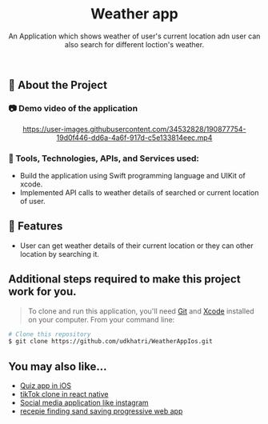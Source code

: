 <div align="center">

  <h1>Weather app</h1>
  
  <p>
    An Application which shows weather of user's current location adn user can also search for different loction's weather.
  </p>
  
</div>

<br />

<!-- About the Project -->

## :star2: About the Project

<!-- Screenshots -->

### :camera: Demo video of the application

<div align="center">


https://user-images.githubusercontent.com/34532828/190877754-19d0f446-dd6a-4a6f-917d-c5e133814eec.mp4


</div>




<!-- TechStack -->

### :space_invader: Tools, Technologies, APIs, and Services used:

- Build the application using Swift programming language and UIKit of xcode.
- Implemented API calls to weather details of searched or current location of user.

<!-- Features -->

## :dart: Features

- User can get weather details of their current location or they can other location by searching it.

## Additional steps required to make this project work for you.

> To clone and run this application, you'll need [Git](https://git-scm.com) and [Xcode](https://developer.apple.com/xcode/) installed on your computer. From your command line:

```bash
# Clone this repository
$ git clone https://github.com/udkhatri/WeatherAppIos.git
```


## You may also like...

- [Quiz app in iOS](https://github.com/udkhatri/IOSQuizApp)
- [tikTok clone in react native](https://github.com/udkhatri/TikTokClone)
- [Social media application like instagram](https://github.com/udkhatri/SocialApp)
- [recepie finding sand saving progressive web app](https://github.com/udkhatri/PWAProject)
